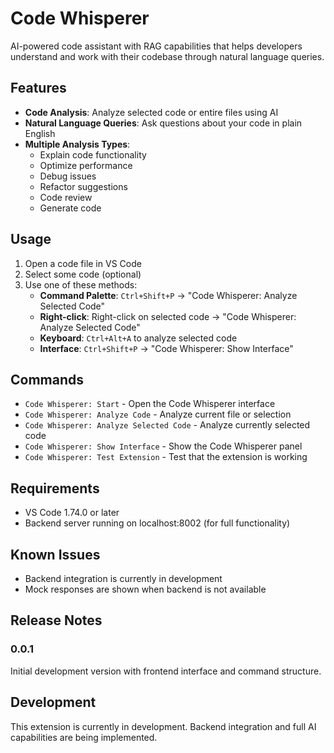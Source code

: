 # Code Whisperer

AI-powered code assistant with RAG capabilities that helps developers understand and work with their codebase through natural language queries.

## Features

- **Code Analysis**: Analyze selected code or entire files using AI
- **Natural Language Queries**: Ask questions about your code in plain English
- **Multiple Analysis Types**: 
  - Explain code functionality
  - Optimize performance
  - Debug issues
  - Refactor suggestions
  - Code review
  - Generate code

## Usage

1. Open a code file in VS Code
2. Select some code (optional)
3. Use one of these methods:
   - **Command Palette**: `Ctrl+Shift+P` → "Code Whisperer: Analyze Selected Code"
   - **Right-click**: Right-click on selected code → "Code Whisperer: Analyze Selected Code"
   - **Keyboard**: `Ctrl+Alt+A` to analyze selected code
   - **Interface**: `Ctrl+Shift+P` → "Code Whisperer: Show Interface"

## Commands

- `Code Whisperer: Start` - Open the Code Whisperer interface
- `Code Whisperer: Analyze Code` - Analyze current file or selection
- `Code Whisperer: Analyze Selected Code` - Analyze currently selected code
- `Code Whisperer: Show Interface` - Show the Code Whisperer panel
- `Code Whisperer: Test Extension` - Test that the extension is working

## Requirements

- VS Code 1.74.0 or later
- Backend server running on localhost:8002 (for full functionality)

## Known Issues

- Backend integration is currently in development
- Mock responses are shown when backend is not available

## Release Notes

### 0.0.1

Initial development version with frontend interface and command structure.

## Development

This extension is currently in development. Backend integration and full AI capabilities are being implemented.
